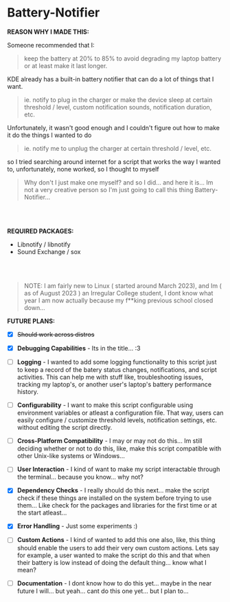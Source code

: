 # Battery-Notifier

**REASON WHY I MADE THIS:**

Someone recommended that I:
> keep the battery at 20% to 85% to avoid degrading my laptop battery or at least make it last longer.

KDE already has a built-in battery notifier that can do a lot of things that I want.

> ie. notify to plug in the charger or make the device sleep at certain threshold / level, custom notification sounds, notification duration, etc.

Unfortunately, it wasn't good enough and I couldn't figure out how to make it do the things I wanted to do

> ie. notify me to unplug the charger at certain threshold / level, etc.

so I tried searching around internet for a script that works the way I wanted to, unfortunately, none worked, so I thought to myself

> Why don't I just make one myself?
and so I did... and here it is... Im not a very creative person so I'm just going to call this thing Battery-Notifier...

<br>
<br>

**REQUIRED PACKAGES:**
* Libnotify / libnotify
* Sound Exchange / sox

<br>
<br>

> NOTE:
> I am fairly new to Linux ( started around March 2023), and Im ( as of August 2023 ) an Irregular College student, I dont know what year I am now actually because my f**king previous school closed down...

**FUTURE PLANS:**
* [x] ~~Should work across distros~~

* [x] <b>Debugging Capabilities</b> - Its in the title... :3

* [ ] <b>Logging</b> - I wanted to add some logging functionality to this script just to keep a record of the batery status changes, notifications, and script activities. This can help me with stuff like, troubleshooting issues, tracking my laptop's, or another user's laptop's battery performance history.

* [ ] <b>Configurability</b> - I want to make this script configurable using environment variables or atleast a configuration file. That way, users can easily configure / customize threshold levels, notification settings, etc. without editing the script directly.

* [ ] <b>Cross-Platform Compatibility</b> - I may or may not do this... Im still deciding whether or not to do this, like, make this script compatible with other Unix-like systems or Windows...

* [ ] <b>User Interaction</b> - I kind of want to make my script interactable through the terminal... because you know... why not?

* [x] <b>Dependency Checks</b> - I really should do this next... make the script check if these things are installed on the system before trying to use them... Like check for the packages and libraries for the first time or at the start atleast...

* [x] <b>Error Handling</b> - Just some experiments :)

* [ ] <b>Custom Actions</b> - I kind of wanted to add this one also, like, this thing should enable the users to add their very own custom actions. Lets say for example, a user wanted to make the script do this and that when their battery is low instead of doing the default thing... know what I mean?

* [ ] <b>Documentation</b> - I dont know how to do this yet... maybe in the near future I will... but yeah... cant do this one yet... but I plan to...

